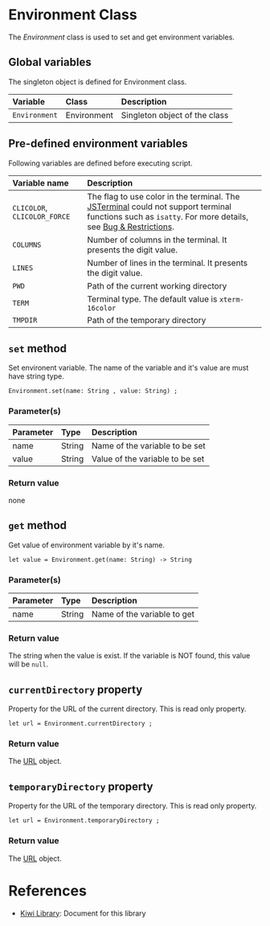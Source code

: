 # Environment Class
The *Environment* class is used to set and get environment variables.

## Global variables
The singleton object is defined for Environment class.

|Variable    |Class             | Description                   |
|:---        |:---              |:---                           |
|`Environment` |Environment       |Singleton object of the class  |

## Pre-defined environment variables
Following variables are defined before executing script.

|Variable name  |Description                                             |
|:---           |:---                                                   |
|`CLICOLOR`, `CLICOLOR_FORCE` |The flag to use color in the terminal. The [JSTerminal](https://github.com/steelwheels/JSTerminal/blob/master/Documents/UsersManual.md) could not support terminal functions such as `isatty`. For more details, see [Bug & Restrictions](https://github.com/steelwheels/JSTerminal/blob/master/Documents/restrictions.md). |
|`COLUMNS`      |Number of columns in the terminal. It presents the digit value. |
|`LINES`        |Number of lines in the terminal. It presents the digit value. |
|`PWD`          |Path of the current working directory                  |
|`TERM`         |Terminal type. The default value is `xterm-16color`    |
|`TMPDIR`       |Path of the temporary directory                        |

## `set` method
Set environent variable. The name of the variable and it's value are must have string type.
````
Environment.set(name: String , value: String) ;
````

### Parameter(s)
|Parameter      |Type   |Description                            |
|:---           |:---   |:---                                   |
|name           |String |Name of the variable to be set         |
|value          |String |Value of the variable to be set |

### Return value
none

## `get` method
Get value of environment variable by it's name.
````
let value = Environment.get(name: String) -> String
````

### Parameter(s)
|Parameter      |Type   |Description                            |
|:---           |:---   |:---                                   |
|name           |String |Name of the variable to get            |

### Return value
The string when the value is exist.
If the variable is NOT found, this value will be `null`.

## `currentDirectory` property
Property for the URL of the current directory.
This is read only property.
````
let url = Environment.currentDirectory ;
````

### Return value
The [URL](https://github.com/steelwheels/KiwiScript/blob/master/KiwiLibrary/Document/Class/URL.md) object.

## `temporaryDirectory` property
Property for the URL of the temporary directory.
This is read only property.
````
let url = Environment.temporaryDirectory ;
````

### Return value
The [URL](https://github.com/steelwheels/KiwiScript/blob/master/KiwiLibrary/Document/Class/URL.md) object.

# References
* [Kiwi Library](https://github.com/steelwheels/KiwiScript/blob/master/KiwiLibrary/Document/Library.md): Document for this library
